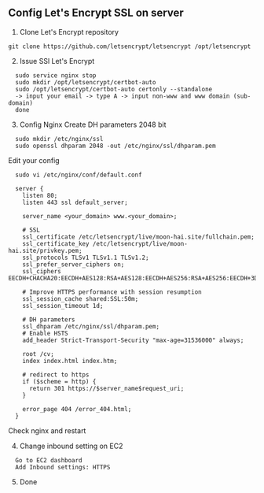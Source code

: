 ## Config Let's Encrypt SSL on server

1. Clone Let's Encrypt repository
```
git clone https://github.com/letsencrypt/letsencrypt /opt/letsencrypt
```

2. Issue SSl Let's Encrypt
```
  sudo service nginx stop
  sudo mkdir /opt/letsencrypt/certbot-auto
  sudo /opt/letsencrypt/certbot-auto certonly --standalone
  -> input your email -> type A -> input non-www and www domain (sub-domain)
  done
```

3. Config Nginx
Create DH parameters 2048 bit

```
  sudo mkdir /etc/nginx/ssl
  sudo openssl dhparam 2048 -out /etc/nginx/ssl/dhparam.pem
```

Edit your config
```
  sudo vi /etc/nginx/conf/default.conf

  server {
    listen 80;
    listen 443 ssl default_server;

    server_name <your_domain> www.<your_domain>;

    # SSL
    ssl_certificate /etc/letsencrypt/live/moon-hai.site/fullchain.pem;
    ssl_certificate_key /etc/letsencrypt/live/moon-hai.site/privkey.pem;
    ssl_protocols TLSv1 TLSv1.1 TLSv1.2;
    ssl_prefer_server_ciphers on;
    ssl_ciphers EECDH+CHACHA20:EECDH+AES128:RSA+AES128:EECDH+AES256:RSA+AES256:EECDH+3DES:RSA+3DES:!MD5;

    # Improve HTTPS performance with session resumption
    ssl_session_cache shared:SSL:50m;
    ssl_session_timeout 1d;

    # DH parameters
    ssl_dhparam /etc/nginx/ssl/dhparam.pem;
    # Enable HSTS
    add_header Strict-Transport-Security "max-age=31536000" always;

    root /cv;
    index index.html index.htm;

    # redirect to https
    if ($scheme = http) {
      return 301 https://$server_name$request_uri;
    }

    error_page 404 /error_404.html;
  }
```

Check nginx and restart

4. Change inbound setting on EC2
```
  Go to EC2 dashboard
  Add Inbound settings: HTTPS
```

5. Done
